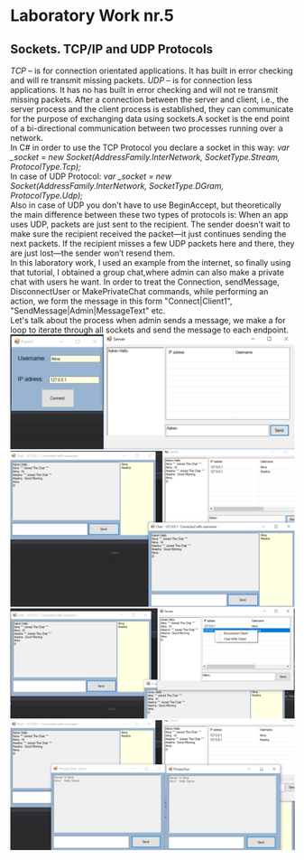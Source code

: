 # Laboratory Work nr.5
## Sockets. TCP/IP and UDP Protocols
*TCP* – is for connection orientated applications. It has built in error checking and will re transmit missing packets.
*UDP* – is for connection less applications. It has no has built in error checking and will not re transmit missing packets.
After a connection between the server and client, i.e., the server process and the client process is established, 
they can communicate for the purpose of exchanging data using sockets.A socket is the end point of a bi-directional communication
between two processes running over a network.   
In C# in order to use the TCP Protocol you  declare a socket in this way: 
*var _socket = new Socket(AddressFamily.InterNetwork, SocketType.Stream, ProtocolType.Tcp);*  
In case of UDP Protocol: 
*var _socket = new Socket(AddressFamily.InterNetwork, SocketType.DGram, ProtocolType.Udp);*  
Also in case of UDP you don't have to use BeginAccept, but theoretically the main difference between these two types of protocols is:
When an app uses UDP, packets are just sent to the recipient. The sender doesn’t wait to make sure the recipient received the packet—it 
just continues sending the next packets. If the recipient misses a few UDP packets here and there, they are just lost—the sender won’t 
resend them.   
In this laboratory work, I used an example from the internet, so finally using that tutorial, I obtained a group chat,where admin can also 
make a private chat with users he want. In order to treat the Connection, sendMessage, DisconnectUser or MakePrivateChat commands, while performing 
an action, we form the message in this form "Connect|Client1", "SendMessage|Admin|MessageText" etc.   
Let's talk about the process when admin sends a message, we make a for loop to iterate through all sockets and send the message to each endpoint.
![alt text](screens/register.PNG "Logo Title Text 1")   
![alt text](screens/groupChat.PNG "Logo Title Text 1")   
![alt text](screens/menu.PNG "Logo Title Text 1")   
![alt text](screens/privateChat.PNG "Logo Title Text 1")   

